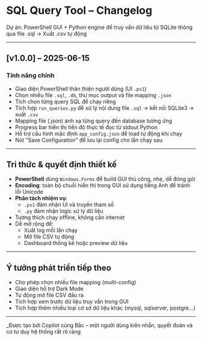 # SQL Query Tool – Changelog

Dự án: PowerShell GUI + Python engine để truy vấn dữ liệu từ SQLite thông qua file .sql → Xuất .csv tự động

---

## [v1.0.0] – 2025-06-15

### Tính năng chính
- Giao diện PowerShell thân thiện người dùng (UI `.ps1`)
- Chọn nhiều file `.sql`, `.db`, thư mục output và file mapping `.json`
- Tích chọn từng query SQL để chạy riêng
- Tích hợp `run_queries.py` để xử lý nội dung file `.sql` → kết nối SQLite3 → xuất `.csv`
- Mapping file (.json) ánh xạ từng query đến database tương ứng
- Progress bar hiển thị tiến độ thực tế đọc từ stdout Python
- Hỗ trợ cấu hình mặc định `app_config.json` để load tự động khi chạy
- Nút "Save Configuration" để lưu lại config cho lần chạy sau

---

## Tri thức & quyết định thiết kế

- **PowerShell** dùng `Windows.Forms` để build GUI thủ công, nhẹ, dễ đóng gói
- **Encoding**: toàn bộ chuỗi hiển thị trong GUI sử dụng tiếng Anh để tránh lỗi Unicode
- **Phân tách nhiệm vụ**:
  - `.ps1` đảm nhận UI và truyền tham số
  - `.py` đảm nhận logic xử lý dữ liệu
- Tương thích chạy offline, không cần internet
- Dễ mở rộng để:
  - Xuất log mỗi lần chạy
  - Mở file CSV tự động
  - Dashboard thống kê hoặc preview dữ liệu

---

## Ý tưởng phát triển tiếp theo
- Cho phép chọn nhiều file mapping (multi-config)
- Giao diện hỗ trợ Dark Mode
- Tự động mở file CSV đầu ra
- Tích hợp xem trước dữ liệu truy vấn trong GUI
- Tích hợp thêm nhiều loại cơ sở dữ liệu khác (mysql, sqlserver, postgre...)

---

_Được tạo bởi Copilot cùng Bắc – một người dùng kiên nhẫn, quyết đoán và có tư duy hệ thống rất rõ ràng 